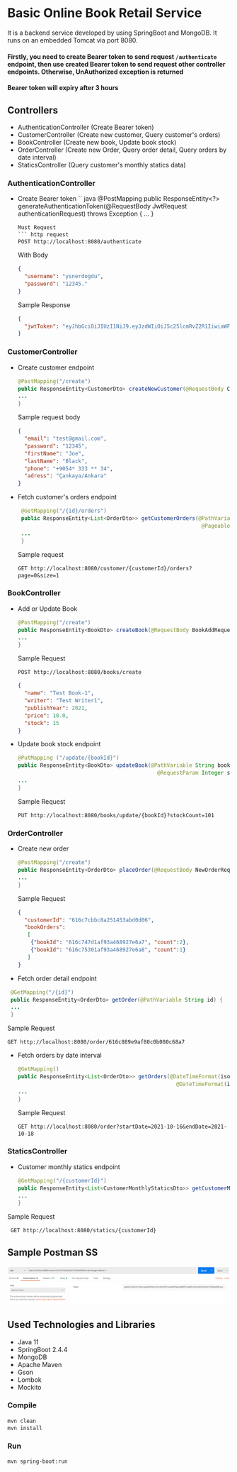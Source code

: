 # Basic Online Book Retail Service
It is a backend service developed by using SpringBoot and MongoDB.
It runs on an embedded Tomcat via port 8080.

#### Firstly, you need to create Bearer token to send request ```/authenticate``` endpoint, then use created Bearer token to send request other controller endpoints. Otherwise, UnAuthorized exception is returned
#### Bearer token will expiry after 3 hours

## Controllers
* AuthenticationController (Create Bearer token)
* CustomerController (Create new customer, Query customer's orders)
* BookController (Create new book, Update book stock)
* OrderController (Create new Order, Query order detail, Query orders by date interval)
* StaticsController (Query customer's monthly statics data) 

### AuthenticationController
* Create Bearer token
  `` java
  @PostMapping
  public ResponseEntity<?> generateAuthenticationToken(@RequestBody JwtRequest authenticationRequest) throws Exception {
  ...
  }
  ```
  Must Request
  ``` http request
  POST http://localhost:8080/authenticate
  ```
  With Body
  ``` json
  {
    "username": "ysnerdogdu",
    "password": "12345."
  }
  ```
  Sample Response
  ``` json  
  {
    "jwtToken": "eyJhbGciOiJIUzI1NiJ9.eyJzdWIiOiJ5c25lcmRvZ2R1IiwiaWF0IjoxNjM0NTcyMjI5LCJleHAiOjE2MzQ1ODMwMjl9.ps8rcyg4KuSDXS4uHoD2LjeWREiy9iPDrJ-CIa0k-F0"
  }
  ```
### CustomerController
* Create customer endpoint
  ``` java
  @PostMapping("/create")
  public ResponseEntity<CustomerDto> createNewCustomer(@RequestBody CustomerAddRequest customerAddRequest){
  ...
  }
  ```
  Sample request body
  ``` json
  {
    "email": "test@gmail.com",
    "password": "12345",
    "firstName": "Joe",
    "lastName": "Black",
    "phone": "+9054* 333 ** 34",
    "adress": "Çankaya/Ankara"
  }
  ```
* Fetch customer's orders endpoint
  ``` java
   @GetMapping("/{id}/orders")
   public ResponseEntity<List<OrderDto>> getCustomerOrders(@PathVariable String id,
                                                            @PageableDefault(size = 20) Pageable pageable) {
   ...
   }
  ```
  Sample request
  ``` http request
  GET http://localhost:8080/customer/{customerId}/orders?page=0&size=1
  ```

### BookController
* Add or Update Book
  ``` java
  @PostMapping("/create")
  public ResponseEntity<BookDto> createBook(@RequestBody BookAddRequest bookAddRequest){
  ...
  }
  ```
  Sample Request
  ``` http request
  POST http://localhost:8080/books/create
  ```
  ``` json
  {
    "name": "Test Book-1",
    "writer": "Test Writer1",
    "publishYear": 2021,
    "price": 10.0,
    "stock": 15
  }
  ```
* Update book stock endpoint
  ``` java
  @PutMapping ("/update/{bookId}")
  public ResponseEntity<BookDto> updateBook(@PathVariable String bookId,
                                              @RequestParam Integer stockCount){
  ...
  }
  ```
  Sample Request
  ``` http request
  PUT http://localhost:8080/books/update/{bookId}?stockCount=101
  ```

### OrderController
* Create new order
  ``` java
  @PostMapping("/create")
  public ResponseEntity<OrderDto> placeOrder(@RequestBody NewOrderRequest newOrderRequest) {
  ...
  }
  ```
  Sample Request
  ``` json
  {
    "customerId": "616c7cbbc8a251453abd0d06",
    "bookOrders": 
     [
      {"bookId": "616c747d1af93a468927e6a7", "count":2},
      {"bookId": "616c75301af93a468927e6a8", "count":1}
     ]
  }
  ```
* Fetch order detail endpoint
 ``` java
  @GetMapping("/{id}")
  public ResponseEntity<OrderDto> getOrder(@PathVariable String id) {
  ...
  }
  ```
Sample Request
  ``` http request
  GET http://localhost:8080/order/616c889e9af80c0b080c68a7
  ```
* Fetch orders by date interval
  ``` java
  @GetMapping()
  public ResponseEntity<List<OrderDto>> getOrders(@DateTimeFormat(iso = DATE) @RequestParam LocalDate startDate,
                                                    @DateTimeFormat(iso = DATE) @RequestParam LocalDate endDate) {
  ...
  }
  ```
  Sample Request
  ``` http request
  GET http://localhost:8080/order?startDate=2021-10-16&endDate=2021-10-18
  ```

### StaticsController
* Customer monthly statics endpoint
  ``` java
  @GetMapping("/{customerId}")
  public ResponseEntity<List<CustomerMonthlyStaticsDto>> getCustomerMonthlyStatics(@PathVariable String customerId) {
  ...
  }
  ```
 Sample Request
 ``` http request
  GET http://localhost:8080/statics/{customerId}
  ```

## Sample Postman SS
![img.png](img.png)


## Used Technologies and Libraries
* Java 11
* SpringBoot 2.4.4
* MongoDB
* Apache Maven
* Gson
* Lombok
* Mockito

### Compile
```
mvn clean
mvn install
```

### Run
```
mvn spring-boot:run
```
